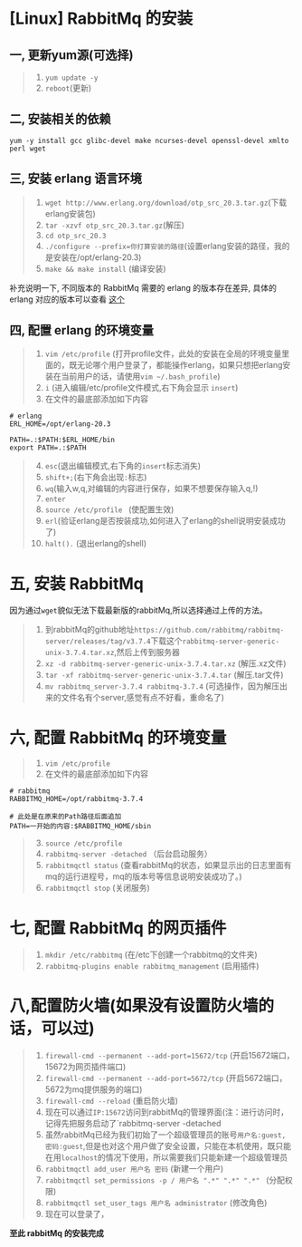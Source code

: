 # [Linux] RabbitMq 的安装

## 一, 更新yum源(可选择)
>1. `yum update -y`
>2. `reboot`(更新)

## 二, 安装相关的依赖
`yum -y install gcc glibc-devel make ncurses-devel openssl-devel xmlto perl wget`

## 三, 安装 erlang 语言环境
>1. `wget http://www.erlang.org/download/otp_src_20.3.tar.gz`(下载erlang安装包)
>2. `tar -xzvf otp_src_20.3.tar.gz`(解压)
>3. `cd otp_src_20.3`
>4. `./configure --prefix=你打算安装的路径`(设置erlang安装的路径，我的是安装在/opt/erlang-20.3)
>5. `make && make install` (编译安装)

补充说明一下, 不同版本的 RabbitMq 需要的 erlang 的版本存在差异, 具体的 erlang 对应的版本可以查看 [这个](https://www.rabbitmq.com/which-erlang.html#compatibility-matrix)

## 四, 配置 erlang 的环境变量
>1. `vim /etc/profile` (打开profile文件，此处的安装在全局的环境变量里面的，既无论哪个用户登录了，都能操作erlang，如果只想把erlang安装在当前用户的话，请使用`vim ~/.bash_profile`)
>2. `i` (进入编辑/etc/profile文件模式,右下角会显示 `insert`)
>3. 在文件的最底部添加如下内容
```shell
# erlang
ERL_HOME=/opt/erlang-20.3

PATH=.:$PATH:$ERL_HOME/bin
export PATH=.:$PATH
```
>4. `esc`(退出编辑模式,右下角的`insert`标志消失)
>5. `shift+;`(右下角会出现`:`标志)
>6. `wq`(输入w,q,对编辑的内容进行保存，如果不想要保存输入q,!)
>7. `enter`
>8. `source /etc/profile ` (使配置生效)
>9. `erl`(验证erlang是否按装成功,如何进入了erlang的shell说明安装成功了)
>10. `halt().` (退出erlang的shell)

# 五, 安装 RabbitMq
因为通过`wget`貌似无法下载最新版的rabbitMq,所以选择通过上传的方法。
>1. 到rabbitMq的github地址`https://github.com/rabbitmq/rabbitmq-server/releases/tag/v3.7.4`下载这个`rabbitmq-server-generic-unix-3.7.4.tar.xz`,然后上传到服务器
>2. `xz -d rabbitmq-server-generic-unix-3.7.4.tar.xz` (解压.xz文件)
>3. `tar -xf rabbitmq-server-generic-unix-3.7.4.tar`  (解压.tar文件)
>4. `mv rabbitmq_server-3.7.4 rabbitmq-3.7.4` (可选操作，因为解压出来的文件名有个server,感觉有点不好看，重命名了)

# 六, 配置 RabbitMq 的环境变量
>1. `vim /etc/profile`
>2. 在文件的最底部添加如下内容
```shell
# rabbitmq
RABBITMQ_HOME=/opt/rabbitmq-3.7.4

# 此处是在原来的Path路径后面追加
PATH=一开始的内容:$RABBITMQ_HOME/sbin
```
>3. `source /etc/profile `
>4. `rabbitmq-server -detached` （后台启动服务）
>5. `rabbitmqctl status` (查看rabbitMq的状态，如果显示出的日志里面有mq的运行进程号，mq的版本号等信息说明安装成功了。)
>6. `rabbitmqctl stop` (关闭服务)

# 七, 配置 RabbitMq 的网页插件
>1. `mkdir /etc/rabbitmq` (在/etc下创建一个rabbitmq的文件夹)
>2. `rabbitmq-plugins enable rabbitmq_management` (启用插件)

# 八,配置防火墙(如果没有设置防火墙的话，可以过)
>1. `firewall-cmd --permanent --add-port=15672/tcp` (开启15672端口，15672为网页插件端口)
>2. `firewall-cmd --permanent --add-port=5672/tcp`  (开启5672端口，5672为mq提供服务的端口)
>3. `firewall-cmd --reload` (重启防火墙)
>4. 现在可以通过`IP:15672`访问到rabbitMq的管理界面(注：进行访问时，记得先把服务启动了`rabbitmq-server -detached
>5. 虽然rabbitMq已经为我们初始了一个超级管理员的账号`用户名:guest, 密码:guest`,但是也对这个用户做了安全设置，只能在本机使用，既只能在用`localhost`的情况下使用，所以需要我们只能新建一个超级管理员
>6. `rabbitmqctl add_user 用户名 密码` (新建一个用户)
>7. `rabbitmqctl set_permissions -p / 用户名 ".*" ".*" ".*" ` (分配权限)
>8. `rabbitmqctl set_user_tags 用户名 administrator` (修改角色)
>9. 现在可以登录了，

**至此 rabbitMq 的安装完成**
